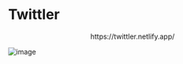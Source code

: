 # Twittler

<p align="center"> https://twittler.netlify.app/</p>

![image](https://github.com/Hamdalla2/Twittler/assets/69909791/73d0cb0c-9b93-4d4c-9052-fb1610e9c120)
